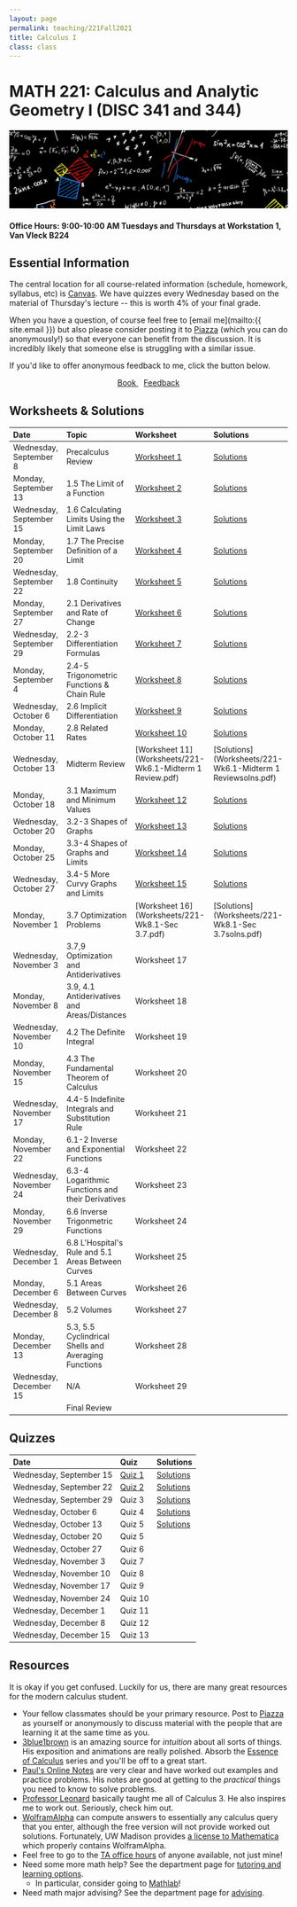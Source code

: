 ```yaml
---
layout: page
permalink: teaching/221Fall2021
title: Calculus I
class: class
---
```


# MATH 221: Calculus and Analytic Geometry I (DISC 341 and 344)
![fire calculus picture](/images/projects/calculus1.jpg)

#### **Office Hours:**  9:00-10:00 AM Tuesdays and Thursdays at Workstation 1, Van Vleck B224

## Essential Information

The central location for all course-related information (schedule, homework, syllabus, etc) is [Canvas](https://canvas.wisc.edu/courses/261730). We have quizzes every Wednesday based on the material of Thursday's lecture -- this is worth 4% of your final grade.

When you have a question, of course feel free to [email me](mailto:{{ site.email }}) but also please consider posting it to [Piazza](https://piazza.com/class/kt4qkk7ybq74jg) (which you can do anonymously!) so that everyone can benefit from the discussion. It is incredibly likely that someone else is struggling with a similar issue. 

If you'd like to offer anonymous feedback to me, click the button below.

<div class="button-container" style="text-align: center">
    <a href="https://www.cengage.com/c/calculus-8e-stewart/9781285740621PF/" class="button" style="margin:5px">
    <i class="fas fa-book"></i>
    Book
    </a>
    <a href="https://forms.gle/vWJiy4654gcWQoDA8" class="button" style="margin:5px">
    <i class="fas fa-comment"></i>
    Feedback
    </a>
</div>


## Worksheets & Solutions

| Date | Topic | Worksheet |  Solutions |
| :--------- | :---------  | :-----  | :---- |
| Wednesday, September 8   | Precalculus Review | [Worksheet 1](Worksheets/221-Wk1.1-Precalc.pdf) | [Solutions](Worksheets/221-Wk1.1-Precalcsolns.pdf) | 
| Monday, September 13 | 1.5 The Limit of a Function | [Worksheet 2](Worksheets/221-Wk1.2-Sec1.5.pdf) | [Solutions](Worksheets/221-Wk1.2-Sec1.5solns.pdf)  | 
| Wednesday, September 15 | 1.6 Calculating Limits Using the Limit Laws | [Worksheet 3](Worksheets/221-Wk2.1-Sec1.6.pdf) | [Solutions](Worksheets/221-Wk2.1-Sec1.6solns.pdf)  | 
| Monday, September 20 | 1.7 The Precise Definition of a Limit | [Worksheet 4](Worksheets/221-Wk2.2-Sec1.7.pdf) | [Solutions](Worksheets/221-Wk2.2-Sec1.7solns.pdf)  | 
| Wednesday, September 22 | 1.8 Continuity | [Worksheet 5](Worksheets/221-Wk3.1-Sec1.8.pdf) | [Solutions](Worksheets/221-Wk3.1-Sec1.8solns.pdf)  |
| Monday, September 27| 2.1 Derivatives and Rate of Change | [Worksheet 6](Worksheets/221-Wk3.2-Sec2.1.pdf) | [Solutions](Worksheets/221-Wk3.2-Sec2.1solns.pdf) | 
| Wednesday, September 29 | 2.2-3 Differentiation Formulas | [Worksheet 7](221-Wk4.1-Sec2.2and2.3.pdf) | [Solutions](221-Wk4.1-Sec2.2and2.3solns.pdf) |
| Monday, September 4 | 2.4-5 Trigonometric Functions & Chain Rule | [Worksheet 8](Worksheets/221-Wk4.1-Sec2.2and2.3.pdf) | [Solutions](Worksheets/221-Wk4.1-Sec2.2and2.3solns.pdf) |
| Wednesday, October 6 | 2.6 Implicit Differentiation | [Worksheet 9](Worksheets/221-Wk5.1-Sec2.5,2.6.pdf) | [Solutions](Worksheets/221-Wk5.1-Sec2.5,2.6solns.pdf) |
| Monday, October 11 | 2.8 Related Rates| [Worksheet 10](Worksheets/221-Wk5.2-Sec2.6,2.8.pdf) | [Solutions](Worksheets/221-Wk5.2-Sec2.6,2.8solns.pdf)|
| Wednesday, October 13 | Midterm Review | [Worksheet 11](Worksheets/221-Wk6.1-Midterm 1 Review.pdf) | [Solutions](Worksheets/221-Wk6.1-Midterm 1 Reviewsolns.pdf) |
| Monday, October 18 | 3.1 Maximum and Minimum Values | [Worksheet 12](Worksheets/221-Wk6.2-Sec.2.8,3.1,3.2.pdf) | [Solutions](Worksheets/221-Wk6.2-Sec.2.8,3.1,3.2solns.pdf) |
| Wednesday, October 20 | 3.2-3 Shapes of Graphs | [Worksheet 13](Worksheets/221-Wk6.2-Sec.2.8,3.1,3.2.pdf) | [Solutions](Worksheets/221-Wk6.2-Sec.2.8,3.1,3.2solns.pdf) |
| Monday, October 25 | 3.3-4 Shapes of Graphs and Limits  | [Worksheet 14](Worksheets/221-Wk7.1-Sec3.3,3.4.pdf) | [Solutions](Worksheets/221-Wk7.1-Sec3.3,3.4solns.pdf) |
| Wednesday, October 27 | 3.4-5 More Curvy Graphs and Limits  | [Worksheet 15](Worksheets/221-Wk7.2-Sec3.4,3.5.pdf) | [Solutions](Worksheets/221-Wk7.2-Sec3.4,3.5solns.pdf) |
| Monday, November 1 | 3.7 Optimization Problems | [Worksheet 16](Worksheets/221-Wk8.1-Sec 3.7.pdf) | [Solutions](Worksheets/221-Wk8.1-Sec 3.7solns.pdf) |
| Wednesday, November 3 | 3.7,9 Optimization and Antiderivatives  | Worksheet 17 |  |
| Monday, November 8 | 3.9, 4.1 Antiderivatives and Areas/Distances | Worksheet 18 |  |
| Wednesday, November 10 | 4.2 The Definite Integral | Worksheet 19 |  |
| Monday, November 15 | 4.3 The Fundamental Theorem of Calculus| Worksheet 20 |  |
| Wednesday, November 17 | 4.4-5 Indefinite Integrals and Substitution Rule  | Worksheet 21 |  |
| Monday, November 22 | 6.1-2 Inverse and Exponential Functions | Worksheet 22 |  |
| Wednesday, November 24 | 6.3-4 Logarithmic Functions and their Derivatives | Worksheet 23 | |
| Monday, November 29 | 6.6 Inverse Trigonmetric Functions | Worksheet 24 |  |
| Wednesday, December 1 | 6.8 L'Hospital's Rule and 5.1 Areas Between Curves | Worksheet 25 |  |
| Monday, December 6 | 5.1 Areas Between Curves | Worksheet 26 |  |
| Wednesday, December 8 | 5.2 Volumes | Worksheet 27 |
| Monday, December 13 | 5.3, 5.5 Cyclindrical Shells and Averaging Functions | Worksheet 28 |  |
| Wednesday, December 15 | N/A | Worksheet 29 |  |
| | Final Review |   |


## Quizzes

| Date | Quiz | Solutions |
| :--------- | :-----  | :---- |
| Wednesday, September 15 |  [Quiz 1](/Quizzes/Quiz_1.pdf) | [Solutions](/Quizzes/Quiz_1_Solution.pdf)  | 
| Wednesday, September 22 |  [Quiz 2](/Quizzes/Quiz_2.png) | [Solutions](/Quizzes/Quiz_2_Solution.pdf)  |
| Wednesday, September 29 |  Quiz 3 | [Solutions](/Quizzes/Quiz_3_Solution.pdf) |
| Wednesday, October 6 |  Quiz 4 | [Solutions](/Quizzes/Quiz_4_Solution.pdf) |
| Wednesday, October 13  | Quiz 5 | [Solutions](/Quizzes/Quiz_5_Solution.pdf) |
| Wednesday, October 20 |  Quiz 5 |  |
| Wednesday, October 27 |  Quiz 6 |  |
| Wednesday, November 3 |  Quiz 7 |  |
| Wednesday, November 10 |  Quiz 8 |  |
| Wednesday, November 17 |  Quiz 9 |  |
| Wednesday, November 24 |  Quiz 10  |
| Wednesday, December 1 |  Quiz 11 |  |
| Wednesday, December 8 |  Quiz 12 |
| Wednesday, December 15 | Quiz 13 |  |


## Resources

It is okay if you get confused. Luckily for us, there are many great resources for the modern calculus student. 

- Your fellow classmates should be your primary resource. Post to [Piazza](https://piazza.com/class/kt4qkk7ybq74jg) as yourself or anonymously to discuss material with the people that are learning it at the same time as you.
- [3blue1brown](https://www.youtube.com/channel/UCYO_jab_esuFRV4b17AJtAw) is an amazing source for *intuition* about all sorts of things. His exposition and animations are really polished. Absorb the [Essence of Calculus](https://www.youtube.com/watch?v=WUvTyaaNkzM&list=PLZHQObOWTQDMsr9K-rj53DwVRMYO3t5Yr) series and you'll be off to a great start.
- [Paul's Online Notes](https://tutorial.math.lamar.edu/classes/calci/calci.aspx) are very clear and have worked out examples and practice problems. His notes are good at getting to the *practical* things you need to know to solve problems.
- [Professor Leonard](https://www.youtube.com/channel/UCoHhuummRZaIVX7bD4t2czg) basically taught me all of Calculus 3. He also inspires me to work out. Seriously, check him out.
- [WolframAlpha](https://www.wolframalpha.com/) can compute answers to essentially any calculus query that you enter, although the free version will not provide worked out solutions. Fortunately, UW Madison provides [a license to Mathematica](https://software.wisc.edu/cgi-bin/ssl/csl_download.cgi) which properly contains WolframAlpha.
- Feel free to go to the [TA office hours](https://canvas.wisc.edu/courses/212363/pages/office-hours?module_item_id=2833122) of anyone available, not just mine!
- Need some more math help? See the department page for [tutoring and learning options](https://math.wisc.edu/undergraduate/mlc/).
  - In particular, consider going to [Mathlab](https://www.math.wisc.edu/undergraduate/mathlab)!
- Need math major advising? See the department page for [advising](https://www.math.wisc.edu/undergraduate/advising).
